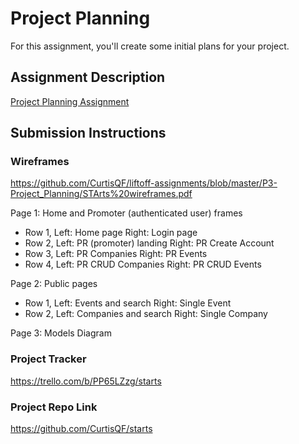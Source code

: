# Project Planning
For this assignment, you'll create some initial plans for your project.

## Assignment Description
[Project Planning Assignment](https://education.launchcode.org/liftoff/modules/assignments/project-planning)

## Submission Instructions

### Wireframes

https://github.com/CurtisQF/liftoff-assignments/blob/master/P3-Project_Planning/STArts%20wireframes.pdf

Page 1: Home and Promoter (authenticated user) frames
- Row 1, Left: Home page
         Right: Login page
- Row 2, Left: PR (promoter) landing
         Right: PR Create Account
- Row 3, Left: PR Companies
         Right: PR Events
- Row 4, Left: PR CRUD Companies
         Right: PR CRUD Events

Page 2: Public pages
- Row 1, Left: Events and search
         Right: Single Event
- Row 2, Left: Companies and search
         Right: Single Company
         
Page 3: Models Diagram

### Project Tracker

https://trello.com/b/PP65LZzg/starts

### Project Repo Link

https://github.com/CurtisQF/starts
